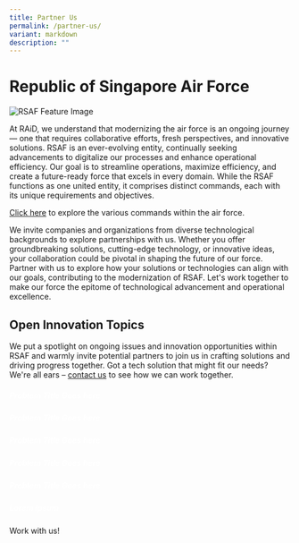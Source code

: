 ```yaml
---
title: Partner Us
permalink: /partner-us/
variant: markdown
description: ""
---
```

<style>.bp-button, .card-link{text-decoration: none !important;}  h5.has-text-white { color: white !important; }</style>
<h1>Republic of Singapore Air Force</h1>
<img alt="RSAF Feature Image" src="https://static1.straitstimes.com.sg/s3fs-public/styles/large30x20/public/articles/2021/05/24/yq-rsaf-24052025.jpg?VersionId=Tls5k2P1aPwDf.V.RXmzxGL5oTkQeWas">
<p>
At RAiD, we understand that modernizing the air force is an ongoing journey — one that requires collaborative efforts, fresh perspectives, and innovative solutions. RSAF is an ever-evolving entity, continually seeking advancements to digitalize our processes and enhance operational efficiency. Our goal is to streamline operations, maximize efficiency, and create a future-ready force that excels in every domain. While the RSAF functions as one united entity, it comprises distinct commands, each with its unique requirements and objectives.
	
<a href="https://www.mindef.gov.sg/web/portal/rsaf/rsaf-forces/commands">Click here</a>  to explore the various commands within the air force.

We invite companies and organizations from diverse technological backgrounds to explore partnerships with us. Whether you offer groundbreaking solutions, cutting-edge technology, or innovative ideas, your collaboration could be pivotal in shaping the future of our force. Partner with us to explore how your solutions or technologies can align with our goals, contributing to the modernization of RSAF. Let's work together to make our force the epitome of technological advancement and operational excellence.
</p>

<div>
<h2>Open Innovation Topics</h2>
<p> We put a spotlight on ongoing issues and innovation opportunities within RSAF and warmly invite potential partners to join us in crafting solutions and driving progress together. Got a tech solution that might fit our needs? We're all ears – <a href="https://www.mindef.gov.sg/web/portal/rsaf/home/">contact us</a> to see how we can work together.
</p>
<div class="row">
  <div class="col">
    <a class="card-link" href="/open-innovation-topics/topic-one"><div class="media-card-plain bg-media-color-1 padding--lg">
        <div>
						<h5 class="has-text-white">
            <b>Problem Title Goes here</b>
          </h5>
        </div>
			</div>
    </a>
  </div>
  <div class="col">
    <a class="card-link" href="/open-innovation-topics/topic-two"><div class="media-card-plain bg-media-color-1 padding--lg">
        <div>
          <h5 class="has-text-white">
            <b>Problem Title Goes here</b>
          </h5>
        </div>
      </div>
    </a>
  </div>
  <div class="col">
    <a class="card-link" href="/open-innovation-topics/topic-three"><div class="media-card-plain bg-media-color-1 padding--lg">
        <div>
          <h5 class="has-text-white">
            <b>Problem Title Goes here</b>
          </h5>
        </div>
      </div>
    </a>
  </div>
</div>
<div class="row">
  <div class="col">
    <a class="card-link" href="/open-innovation-topics/topic-four"><div style="background-image: url('https://i.imgur.com/ghBAE8v.jpg'); 
                background-size: cover; 
                background-position: center;" class="media-card-plain bg-media-color-1 padding--lg">
        <div>
          <h5 class="has-text-white">
            <b>Problem Title Goes here</b>
          </h5>
        </div>
      </div>
    </a>
  </div>
  <div class="col">
    <a class="card-link" href="=/open-innovation-topics/topic-five"><div style="background-image: url('https://i.imgur.com/583Fvhc.jpg'); 
                background-size: cover; 
                background-position: center;" class="media-card-plain bg-media-color-1 padding--lg">
        <div>
          <h5 class="has-text-white">
            <b>Problem Title Goes here</b>
          </h5>
        </div>
      </div>
    </a>
  </div>
  <div class="col">
    <a class="card-link" href="/open-innovation-topics/topic-six"><div style="background-image: url('https://i.imgur.com/xKetCHr.jpg'); 
                background-size: cover; 
                background-position: center;" class="media-card-plain bg-media-color-1 padding--lg">
        <div>
          <h5 class="has-text-white">
            <b>Lorem Ipsum</b>
          </h5>
        </div>
      </div>
    </a>
  </div>
</div>
<p><a class="bp-button is-primary is-uppercase search-button" href="https://www.mindef.gov.sg/web/portal/rsaf/home/">Work with us!</a></p></div>